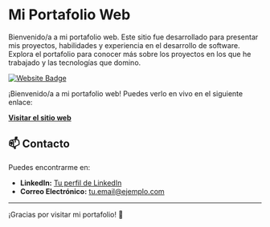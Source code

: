 
# Mi Portafolio Web

Bienvenido/a a mi portafolio web. Este sitio fue desarrollado para presentar mis proyectos, habilidades y experiencia en el desarrollo de software. Explora el portafolio para conocer más sobre los proyectos en los que he trabajado y las tecnologías que domino.

[![Website Badge](https://img.shields.io/badge/Website-Visit-blue?style=for-the-badge)](https://cozy-mochi-1d8861.netlify.app/)

¡Bienvenido/a a mi portafolio web! Puedes verlo en vivo en el siguiente enlace:

**[Visitar el sitio web](https://cozy-mochi-1d8861.netlify.app/)**

## 📫 Contacto

Puedes encontrarme en:
- **LinkedIn:** [Tu perfil de LinkedIn](https://www.linkedin.com/in/lautaro-cenizo/)
- **Correo Electrónico:** [tu.email@ejemplo.com](lautacenizo@gmail.com)

---

¡Gracias por visitar mi portafolio! 🚀

